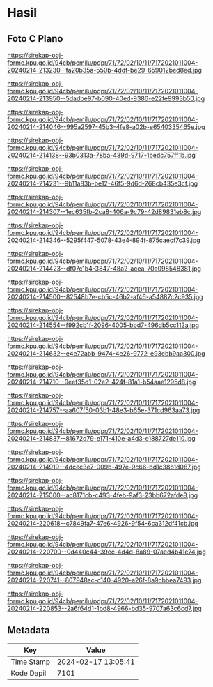 # Hasil

## Foto C Plano

https://sirekap-obj-formc.kpu.go.id/94cb/pemilu/pdpr/71/72/02/10/11/7172021011004-20240214-213230--fa20b35a-550b-4ddf-be29-659012bed8ed.jpg

https://sirekap-obj-formc.kpu.go.id/94cb/pemilu/pdpr/71/72/02/10/11/7172021011004-20240214-213950--5dadbe97-b090-40ed-9386-e22fe9993b50.jpg

https://sirekap-obj-formc.kpu.go.id/94cb/pemilu/pdpr/71/72/02/10/11/7172021011004-20240214-214046--995a2597-45b3-4fe8-a02b-e6540335465e.jpg

https://sirekap-obj-formc.kpu.go.id/94cb/pemilu/pdpr/71/72/02/10/11/7172021011004-20240214-214138--93b0313a-78ba-439d-9717-1bedc757ff1b.jpg

https://sirekap-obj-formc.kpu.go.id/94cb/pemilu/pdpr/71/72/02/10/11/7172021011004-20240214-214231--9b11a83b-be12-46f5-9d6d-268cb435e3cf.jpg

https://sirekap-obj-formc.kpu.go.id/94cb/pemilu/pdpr/71/72/02/10/11/7172021011004-20240214-214307--1ec635fb-2ca8-406a-9c79-42d89831eb8c.jpg

https://sirekap-obj-formc.kpu.go.id/94cb/pemilu/pdpr/71/72/02/10/11/7172021011004-20240214-214346--5295f447-5078-43e4-894f-875caecf7c39.jpg

https://sirekap-obj-formc.kpu.go.id/94cb/pemilu/pdpr/71/72/02/10/11/7172021011004-20240214-214423--df07c1b4-3847-48a2-acea-70a098548381.jpg

https://sirekap-obj-formc.kpu.go.id/94cb/pemilu/pdpr/71/72/02/10/11/7172021011004-20240214-214500--82548b7e-cb5c-46b2-af46-a54887c2c935.jpg

https://sirekap-obj-formc.kpu.go.id/94cb/pemilu/pdpr/71/72/02/10/11/7172021011004-20240214-214554--f992cb1f-2096-4005-bbd7-496db5cc112a.jpg

https://sirekap-obj-formc.kpu.go.id/94cb/pemilu/pdpr/71/72/02/10/11/7172021011004-20240214-214632--e4e72abb-9474-4e26-9772-e93ebb9aa300.jpg

https://sirekap-obj-formc.kpu.go.id/94cb/pemilu/pdpr/71/72/02/10/11/7172021011004-20240214-214710--9eef35d1-02e2-424f-81a1-b54aae1295d8.jpg

https://sirekap-obj-formc.kpu.go.id/94cb/pemilu/pdpr/71/72/02/10/11/7172021011004-20240214-214757--aa607f50-03b1-48e3-b65e-371cd963aa73.jpg

https://sirekap-obj-formc.kpu.go.id/94cb/pemilu/pdpr/71/72/02/10/11/7172021011004-20240214-214837--81672d79-e171-410e-a4d3-e188727de110.jpg

https://sirekap-obj-formc.kpu.go.id/94cb/pemilu/pdpr/71/72/02/10/11/7172021011004-20240214-214919--4dcec3e7-009b-497e-9c66-bd1c38b1d087.jpg

https://sirekap-obj-formc.kpu.go.id/94cb/pemilu/pdpr/71/72/02/10/11/7172021011004-20240214-215000--ac8171cb-c493-4feb-9af3-23bb672afde8.jpg

https://sirekap-obj-formc.kpu.go.id/94cb/pemilu/pdpr/71/72/02/10/11/7172021011004-20240214-220618--c7849fa7-47e6-4926-9f54-6ca312df41cb.jpg

https://sirekap-obj-formc.kpu.go.id/94cb/pemilu/pdpr/71/72/02/10/11/7172021011004-20240214-220700--0d440c44-39ec-4d4d-8a89-07aed4b41e74.jpg

https://sirekap-obj-formc.kpu.go.id/94cb/pemilu/pdpr/71/72/02/10/11/7172021011004-20240214-220741--807948ac-c140-4920-a26f-8a9cbbea7493.jpg

https://sirekap-obj-formc.kpu.go.id/94cb/pemilu/pdpr/71/72/02/10/11/7172021011004-20240214-220853--2a6f64d1-1bd8-4966-bd35-9707a63c6cd7.jpg


## Metadata

| Key        | Value               |
| ---------- | ------------------- |
| Time Stamp | 2024-02-17 13:05:41 |
| Kode Dapil | 7101                |



